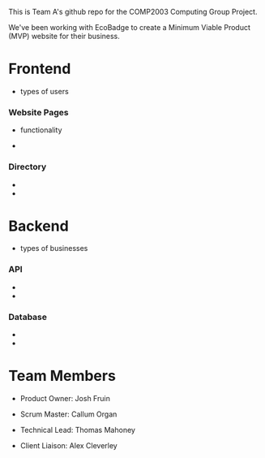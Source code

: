 This is Team A's github repo for the COMP2003 Computing Group Project.

We've been working with EcoBadge to create a Minimum Viable Product (MVP) website for their business.

# Frontend

- types of users

### Website Pages

- functionality

-

### Directory

-

-

# Backend

- types of businesses

### API

-

-

### Database

-

-

# Team Members

- Product Owner: Josh Fruin

- Scrum Master: Callum Organ

- Technical Lead: Thomas Mahoney

- Client Liaison: Alex Cleverley
